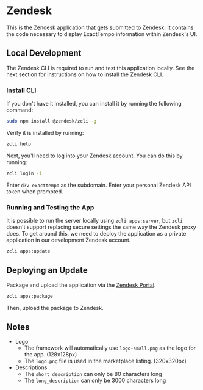 # Zendesk
This is the Zendesk application that gets submitted to Zendesk. It contains the code necessary to display ExactTempo 
information within Zendesk's UI.

## Local Development

The Zendesk CLI is required to run and test this application locally. See the next section for instructions on how to
install the Zendesk CLI.

### Install CLI

If you don't have it installed, you can install it by running the following command:

```bash
sudo npm install @zendesk/zcli -g
```

Verify it is installed by running:

```bash
zcli help
```

Next, you'll need to log into your Zendesk account. You can do this by running:

```bash
zcli login -i
```

Enter `d3v-exacttempo` as the subdomain. Enter your personal Zendesk API token when prompted.

### Running and Testing the App

It is possible to run the server locally using `zcli apps:server`, but `zcli` doesn't support replacing secure
settings the same way the Zendesk proxy does. To get around this, we need to deploy the application as a private
application in our development Zendesk account.

```bash
zcli apps:update
```

## Deploying an Update

Package and upload the application via the [Zendesk Portal](https://apps.zendesk.com/apps).

```bash
zcli apps:package
```

Then, upload the package to Zendesk.

## Notes

* Logo
  * The framework will automatically use `logo-small.png` as the logo for the app. (128x128px)
  * The `logo.png` file is used in the marketplace listing. (320x320px)
* Descriptions
  * The `short_description` can only be 80 characters long
  * The `long_description` can only be 3000 characters long